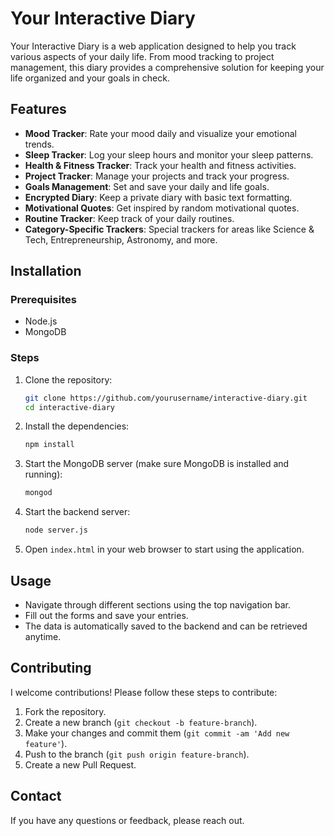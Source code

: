 # Your Interactive Diary

Your Interactive Diary is a web application designed to help you track various aspects of your daily life. From mood tracking to project management, this diary provides a comprehensive solution for keeping your life organized and your goals in check.

## Features

- **Mood Tracker**: Rate your mood daily and visualize your emotional trends.
- **Sleep Tracker**: Log your sleep hours and monitor your sleep patterns.
- **Health & Fitness Tracker**: Track your health and fitness activities.
- **Project Tracker**: Manage your projects and track your progress.
- **Goals Management**: Set and save your daily and life goals.
- **Encrypted Diary**: Keep a private diary with basic text formatting.
- **Motivational Quotes**: Get inspired by random motivational quotes.
- **Routine Tracker**: Keep track of your daily routines.
- **Category-Specific Trackers**: Special trackers for areas like Science & Tech, Entrepreneurship, Astronomy, and more.

## Installation

### Prerequisites

- Node.js
- MongoDB

### Steps

1. Clone the repository:

    ```bash
    git clone https://github.com/yourusername/interactive-diary.git
    cd interactive-diary
    ```

2. Install the dependencies:

    ```bash
    npm install
    ```

3. Start the MongoDB server (make sure MongoDB is installed and running):

    ```bash
    mongod
    ```

4. Start the backend server:

    ```bash
    node server.js
    ```

5. Open `index.html` in your web browser to start using the application.

## Usage

- Navigate through different sections using the top navigation bar.
- Fill out the forms and save your entries.
- The data is automatically saved to the backend and can be retrieved anytime.

## Contributing

I welcome contributions! Please follow these steps to contribute:

1. Fork the repository.
2. Create a new branch (`git checkout -b feature-branch`).
3. Make your changes and commit them (`git commit -am 'Add new feature'`).
4. Push to the branch (`git push origin feature-branch`).
5. Create a new Pull Request.


## Contact

If you have any questions or feedback, please reach out.

